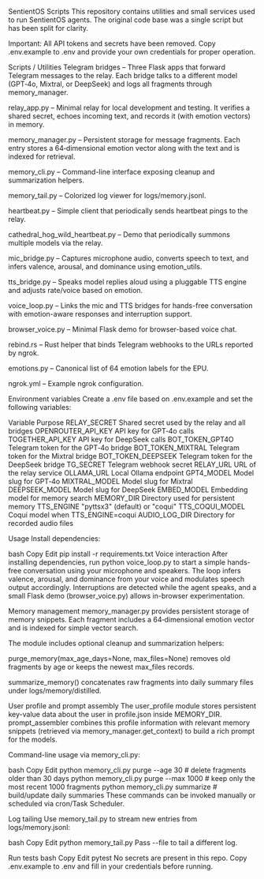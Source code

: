 SentientOS Scripts
This repository contains utilities and small services used to run SentientOS agents. The original code base was a single script but has been split for clarity.

Important:
All API tokens and secrets have been removed.
Copy .env.example to .env and provide your own credentials for proper operation.

Scripts / Utilities
Telegram bridges – Three Flask apps that forward Telegram messages to the relay. Each bridge talks to a different model (GPT‑4o, Mixtral, or DeepSeek) and logs all fragments through memory_manager.

relay_app.py – Minimal relay for local development and testing. It verifies a shared secret, echoes incoming text, and records it (with emotion vectors) in memory.

memory_manager.py – Persistent storage for message fragments. Each entry stores a 64‑dimensional emotion vector along with the text and is indexed for retrieval.

memory_cli.py – Command-line interface exposing cleanup and summarization helpers.

memory_tail.py – Colorized log viewer for logs/memory.jsonl.

heartbeat.py – Simple client that periodically sends heartbeat pings to the relay.

cathedral_hog_wild_heartbeat.py – Demo that periodically summons multiple models via the relay.

mic_bridge.py – Captures microphone audio, converts speech to text, and infers valence, arousal, and dominance using emotion_utils.

tts_bridge.py – Speaks model replies aloud using a pluggable TTS engine and adjusts rate/voice based on emotion.

voice_loop.py – Links the mic and TTS bridges for hands-free conversation with emotion-aware responses and interruption support.

browser_voice.py – Minimal Flask demo for browser-based voice chat.

rebind.rs – Rust helper that binds Telegram webhooks to the URLs reported by ngrok.

emotions.py – Canonical list of 64 emotion labels for the EPU.

ngrok.yml – Example ngrok configuration.

Environment variables
Create a .env file based on .env.example and set the following variables:

Variable	Purpose
RELAY_SECRET	Shared secret used by the relay and all bridges
OPENROUTER_API_KEY	API key for GPT‑4o calls
TOGETHER_API_KEY	API key for DeepSeek calls
BOT_TOKEN_GPT4O	Telegram token for the GPT‑4o bridge
BOT_TOKEN_MIXTRAL	Telegram token for the Mixtral bridge
BOT_TOKEN_DEEPSEEK	Telegram token for the DeepSeek bridge
TG_SECRET	Telegram webhook secret
RELAY_URL	URL of the relay service
OLLAMA_URL	Local Ollama endpoint
GPT4_MODEL	Model slug for GPT‑4o
MIXTRAL_MODEL	Model slug for Mixtral
DEEPSEEK_MODEL	Model slug for DeepSeek
EMBED_MODEL	Embedding model for memory search
MEMORY_DIR	Directory used for persistent memory
TTS_ENGINE	"pyttsx3" (default) or "coqui"
TTS_COQUI_MODEL	Coqui model when TTS_ENGINE=coqui
AUDIO_LOG_DIR	Directory for recorded audio files

Usage
Install dependencies:

bash
Copy
Edit
pip install -r requirements.txt
Voice interaction
After installing dependencies, run
python voice_loop.py
to start a simple hands-free conversation using your microphone and speakers.
The loop infers valence, arousal, and dominance from your voice and modulates speech output accordingly. Interruptions are detected while the agent speaks, and a small Flask demo (browser_voice.py) allows in-browser experimentation.

Memory management
memory_manager.py provides persistent storage of memory snippets. Each fragment includes a 64‑dimensional emotion vector and is indexed for simple vector search.

The module includes optional cleanup and summarization helpers:

purge_memory(max_age_days=None, max_files=None) removes old fragments by age or keeps the newest max_files records.

summarize_memory() concatenates raw fragments into daily summary files under logs/memory/distilled.

User profile and prompt assembly
The user_profile module stores persistent key-value data about the user in profile.json inside MEMORY_DIR.
prompt_assembler combines this profile information with relevant memory snippets (retrieved via memory_manager.get_context) to build a rich prompt for the models.

Command-line usage via memory_cli.py:

bash
Copy
Edit
python memory_cli.py purge --age 30       # delete fragments older than 30 days
python memory_cli.py purge --max 1000     # keep only the most recent 1000 fragments
python memory_cli.py summarize            # build/update daily summaries
These commands can be invoked manually or scheduled via cron/Task Scheduler.

Log tailing
Use memory_tail.py to stream new entries from logs/memory.jsonl:

bash
Copy
Edit
python memory_tail.py
Pass --file to tail a different log.

Run tests
bash
Copy
Edit
pytest
No secrets are present in this repo.
Copy .env.example to .env and fill in your credentials before running.

